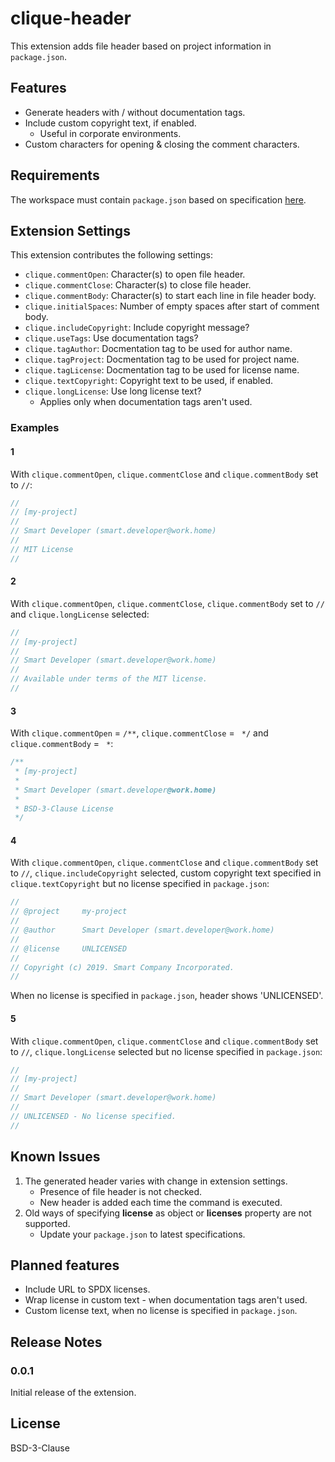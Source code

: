 # clique-header

This extension adds file header based on project information in `package.json`.

## Features

* Generate headers with / without documentation tags.
* Include custom copyright text, if enabled.
  * Useful in corporate environments.
* Custom characters for opening & closing the comment characters.

## Requirements

The workspace must contain `package.json` based on specification
[here](https://docs.npmjs.com/files/package.json).

## Extension Settings

This extension contributes the following settings:

* `clique.commentOpen`: Character(s) to open file header.
* `clique.commentClose`: Character(s) to close file header.
* `clique.commentBody`: Character(s) to start each line in file header body.
* `clique.initialSpaces`: Number of empty spaces after start of comment body.
* `clique.includeCopyright`: Include copyright message?
* `clique.useTags`: Use documentation tags?
* `clique.tagAuthor`: Docmentation tag to be used for author name.
* `clique.tagProject`: Docmentation tag to be used for project name.
* `clique.tagLicense`: Docmentation tag to be used for license name.
* `clique.textCopyright`: Copyright text to be used, if enabled.
* `clique.longLicense`: Use long license text?
  * Applies only when documentation tags aren't used.

### Examples

#### 1
With `clique.commentOpen`, `clique.commentClose` and `clique.commentBody` set
to `//`:

```ts
//
// [my-project]
//
// Smart Developer (smart.developer@work.home)
//
// MIT License
//
```

#### 2
With `clique.commentOpen`, `clique.commentClose`, `clique.commentBody` set
to `//` and `clique.longLicense` selected:

```ts
//
// [my-project]
//
// Smart Developer (smart.developer@work.home)
//
// Available under terms of the MIT license.
//
```

#### 3
With `clique.commentOpen` = `/**`, `clique.commentClose` = ` */` and
`clique.commentBody` = ` *`:

```ts
/**
 * [my-project]
 *
 * Smart Developer (smart.developer@work.home)
 *
 * BSD-3-Clause License
 */
```

#### 4
With `clique.commentOpen`, `clique.commentClose` and `clique.commentBody` set
to `//`, `clique.includeCopyright` selected, custom copyright text specified
in `clique.textCopyright` but no license specified in `package.json`:

```ts
//
// @project     my-project
//
// @author      Smart Developer (smart.developer@work.home)
//
// @license     UNLICENSED
//
// Copyright (c) 2019. Smart Company Incorporated.
//
```

When no license is specified in `package.json`, header shows 'UNLICENSED'.

#### 5
With `clique.commentOpen`, `clique.commentClose` and `clique.commentBody` set
to `//`, `clique.longLicense` selected but no license specified in `package.json`:

```ts
//
// [my-project]
//
// Smart Developer (smart.developer@work.home)
//
// UNLICENSED - No license specified.
//
```

## Known Issues

1. The generated header varies with change in extension settings.
   * Presence of file header is not checked.
   * New header is added each time the command is executed.
1. Old ways of specifying **license** as object or **licenses** property are not supported.
   * Update your `package.json` to latest specifications.

## Planned features

* Include URL to SPDX licenses.
* Wrap license in custom text - when documentation tags aren't used.
* Custom license text, when no license is specified in `package.json`.

## Release Notes

### 0.0.1
Initial release of the extension.

## License
BSD-3-Clause
